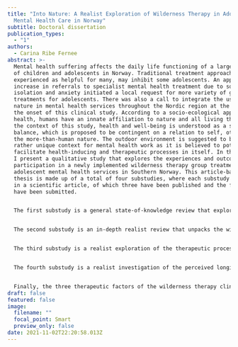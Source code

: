 ```yaml
---
title: "Into Nature: A Realist Exploration of Wilderness Therapy in Adolescent
  Mental Health Care in Norway"
subtitle: Doctoral dissertation
publication_types:
  - "1"
authors:
  - Carina Ribe Fernee
abstract: >-
  Mental health suffering affects the daily life functioning of a large number
  of children and adolescents in Norway. Traditional treatment approaches, while
  experienced as helpful for many, may inhibit some adolescents. An apparent
  increase in referrals to specialist mental health treatment due to social
  isolation and anxiety initiated a local request for more variety of group
  treatments for adolescents. There was also a call to integrate the use of
  nature in mental health services throughout the Nordic region at the time of
  the onset of this clinical study. According to a socio-ecological approach to
  health, humans have an innate affiliation to nature and all living things. In
  the context of this study, health and well-being is understood as a state of
  balance, which is proposed to be contingent on a relation to self, others, and
  the more-than-human nature. The outdoor environment is suggested to be a
  rather unique context for mental health work as it is believed to potentially
  facilitate health-inducing and therapeutic processes in itself. In this thesis
  I present a qualitative study that explores the experiences and outcomes of
  participation in a newly implemented wilderness therapy group treatment in the
  adolescent mental health services in Southern Norway. This article-based
  thesis is made up of a total of four substudies, where each substudy resulted
  in a scientific article, of which three have been published and the fourth
  have been submitted. 


  The first substudy is a general state-of-knowledge review that explores the diverse field of wilderness therapy practice and research internationally. Wilderness therapy is suggested to be an age-appropriate and engaging group treatment for adolescents that might also appeal to individuals who have not found conventional treatment approaches to be helpful. Considering the rich tradition of outdoor life in Scandinavia, it may also be a culturally appropriate treatment option for health care services in this particular region. Potential challenges identified in the literature were considered in terms of their relevance for a Scandinavian context. This first paper is published in Scandinavian Psychologist.


  The second substudy is an in-depth realist review that unpacks the wilderness therapy treatment process, previously referred to as a black box in the literature. The synthesis of primary qualitative studies amounted to a number of explanatory configurations that described the influential contextual factors and therapeutic mechanisms in relation to reported outcomes found across the included studies. A theoretical framework was applied, tested, and furthermore extended into a proposed Wilderness Therapy Clinical Model, which was made up of three main therapeutic factors: the wilderness, the physical self, and the psychosocial self. This second paper is published in Qualitative Health Research.


  The third substudy is a realist exploration of the therapeutic process in the newly implemented wilderness therapy program, called Friluftsterapi, which translates as ‘therapy in the open air’. Through fieldwork and individual interviews that included two clinical groups, we inquired into the influential contextual factors and therapeutic opportunities–or mechanisms–that appeared to arise throughout the intervention. Nature-related mechanisms included a catalyst effect from venturing outdoors; transitions from chaos to calm in nature; along with a notion of disconnect to reconnect occurring on various levels. There were also therapeutic processes that seemed to emerge in the interplay of body and mind-or bodymind-referring to the single integrated unit, and emotional emancipation appeared to follow physical feats. The participants reported experiencing a synergy arising in the heterogeneous groups, although the dynamics of vulnerability and support were intricate. Finally, friluftsterapi was generally perceived to be an intriguing treatment, which made sense and had positive connotations to it, referred to as therapy the natural way. Limiting and enabling circumstances were explored, and underlying conditions of friluftsterapi were suggested to be its voluntary, resource-focused, and multidimensional basis. This third paper is published in Qualitative Health Research.


  The fourth substudy is a realist investigation of the perceived longitudinal outcomes from participation in the friluftsterapi program, explored through follow-up individual interviews that were conducted approximately a year after the treatment ended. A number of the participants reported having managed to transfer and also adapt strategies that they acquired in friluftsterapi, into their daily life environments. Whilst many were still struggling in various ways, the participants overall reported feeling less constrained by symptoms. This again seemed to enable a number of the adolescents to be more independent, return to school, and increase levels of activity and socialization. More fundamental processes appeared to include bodymind insights, self-acceptance, and (re)establishing agency, which were suggested to be conditioned by an underlying (re)connection with self. The fourth article is submitted to Journal of Adventure Education and Outdoor Learning. In the synthesis of the findings, friluftsterapi is proposed to have the potential to facilitate what seems to be a stratified, synergetic (re)connection with self, others, and nature. This multi-leveled connection is furthermore suggested to support participants to sustain or regain a sense of balance in terms of their health, well-being, and daily life functioning. Furthermore, an ontology of connectedness is introduced, which is supported by an optic of interconnectedness and an integrative self-understanding. 


  Finally, the three therapeutic factors of the wilderness therapy clinical model are revisited in the overall discussion. First, wilderness–or nature–may be our equilibrator. Second, in relation to the physical self, the embodied nature of our being and becoming is addressed. Third, arriving at the psychosocial self, our relational contingency is considered. Limitations include the influence of the researcher and the potential fallibility and incompleteness of the hypotheses and theories put forth. The study was limited to include two clinical groups from one Norwegian wilderness therapy program. Findings are likely to be highly context-dependent and not necessarily transferable beyond the included sample. Implications include the proposal of theoretical conceptualization based on empirical explorations into wilderness therapy the friluftsliv way, while utilizing the adolescent perspective as the vantage point. The present study took place in an early stage of a clinical research project and the tentative propositions and findings should be subjected to further empirical testing and refinement. Friluftsterapi is not suggested to be a panacea and will hardly be the treatment of choice for every adolescent (or therapist for that matter); however it appears to offer a holistic ecobiopsychosocial approach to mental health treatment. Considering the complex needs of the present iGeneration it might be a timely, age-appropriate, and intriguing treatment option as it appears to facilitate a connectedness unplugged with self, others, and the ‘wild’ as adolescent mental health care ventures into nature.
draft: false
featured: false
image:
  filename: ""
  focal_point: Smart
  preview_only: false
date: 2021-11-02T22:20:58.013Z
---
```

